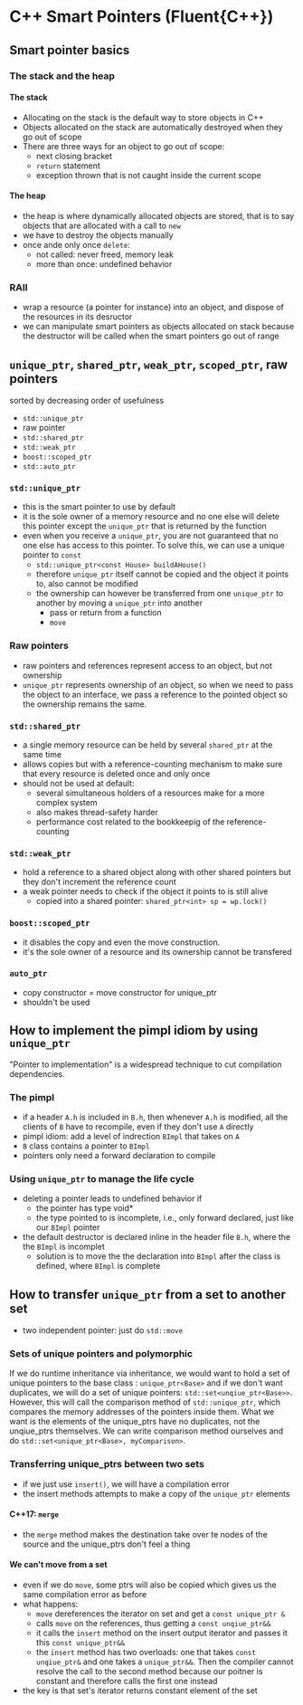 # C++ Smart Pointers (Fluent{C++})

## Smart pointer basics
### The stack and the heap

#### The stack
- Allocating on the stack is the default way to store objects in C++
- Objects allocated on the stack are automatically destroyed when they go out of scope
- There are three ways for an object to go out of scope:
  - next closing bracket
  - `return` statement
  - exception thrown that is not caught inside the current scope

#### The heap
- the heap is where dynamically allocated objects are stored, that is to say objects that are allocated with a call to `new`
- we have to destroy the objects manually
- once ande only once `delete`:
  - not called: never freed, memory leak
  - more than once: undefined behavior

### RAII
- wrap a resource (a pointer for instance) into an object, and dispose of the resources in its desructor
- we can manipulate smart pointers as objects allocated on stack because the destructor will be called when the smart pointers go out of range

## `unique_ptr`, `shared_ptr`, `weak_ptr`, `scoped_ptr`, raw pointers

sorted by decreasing order of usefulness
- `std::unique_ptr`
- raw pointer
- `std::shared_ptr`
- `std::weak_ptr`
- `boost::scoped_ptr`
- `std::auto_ptr`

### `std::unique_ptr`
- this is the smart pointer to use by default
- it is the sole owner of a memory resource and no one else will delete this pointer except the `unique_ptr` that is returned by the function
- even when you receive a `unique_ptr`, you are not guaranteed that no one else has access to this pointer. To solve this, we can use a unique pointer to `const`
  - `std::unique_ptr<const House> buildAHouse()`
  - therefore `unique_ptr` itself cannot be copied and the object it points to, also cannot be modified
  - the ownership can however be transferred from one `unique_ptr` to another by moving a `unique_ptr` into another
    - pass or return from a function
    - `move`

### Raw pointers
- raw pointers and references represent access to an object, but not ownership
- `unique_ptr` represents ownership of an object, so when we need to pass the object to an interface, we pass a reference to the pointed object so the ownership remains the same.

### `std::shared_ptr`
- a single memory resource can be held by several `shared_ptr` at the same time
- allows copies but with a reference-counting mechanism to make sure that every resource is deleted once and only once
- should not be used at default:
  - several simultaneous holders of a resources make for a more complex system
  - also makes thread-safety harder
  - performance cost related to the bookkeepig of the reference-counting
  
### `std::weak_ptr`
- hold a reference to a shared object along with other shared pointers but they don't increment the  reference count
- a weak pointer needs to check if the object it points to is still alive
  - copied into a shared pointer: `shared_ptr<int> sp = wp.lock()`

### `boost::scoped_ptr`
- it disables the copy and even the move construction. 
- it's the sole owner of a resource and its ownership cannot be transfered

### `auto_ptr`
- copy constructor = move constructor for unique_ptr
- shouldn't be used

## How to implement the pimpl idiom by using `unique_ptr`
"Pointer to implementation" is a widespread technique to cut compilation dependencies.

### The pimpl
- if a header `A.h` is included in `B.h`, then whenever `A.h` is modified, all the clients of `B` have to recompile, even if they don't use `A` directly
- pimpl idiom: add a level of indrection `BImpl` that takes on `A`
- `B` class contains a pointer to `BImpl`
- pointers only need a forward declaration to compile

### Using `unique_ptr` to manage the life cycle
- deleting a pointer leads to undefined behavior if
  - the pointer has type void*
  - the type pointed to is incomplete, i.e., only forward declared, just like our `BImpl` pointer
- the default destructor is declared inline in the header file `B.h`, where the the `BImpl` is incomplet
  - solution is to move the the declaration into `BImpl` after the class is defined, where `BImpl` is complete

## How to transfer `unique_ptr` from a set to another set
- two independent pointer: just do `std::move`

### Sets of unique pointers and polymorphic
If we do runtime inheritance via inheritance, we would want to hold a set of unique pointers to the base class : `unique_ptr<Base>` and if we don't want duplicates, we will do a set of unique pointers: `std::set<unqiue_ptr<Base>>`. However, this will call the comparison method of `std::unique_ptr`, which compares the memory addresses of the pointers inside them.
What we want is the elements of the unique_ptrs have no duplicates, not the unqiue_ptrs themselves. We can write comparison method ourselves and do `std::set<unique_ptr<Base>, myComparison>`.

### Transferring unique_ptrs between two sets
- if we just use `insert()`, we will have a compilation error
- the insert methods attempts to make a copy of the `unique_ptr` elements

#### C++17: `merge`
- the `merge` method makes the destination take over te nodes of the source and the unique_ptrs don't feel a thing

#### We can't move from a set
- even if we do `move`, some ptrs will also be copied which gives us the same compilation error as before
- what happens:
  - `move` dereferences the iterator on set and get a `const unique_ptr &`
  - calls `move` on the references, thus getting a `const unqiue_ptr&&`
  - it calls the `insert` method on the insert output iterator and passes it this `const unique_ptr&&`
  - the `insert` method has two overloads: one that takes `const unqiue_ptr&` and one takes a `unique_ptr&&`. Then the compiler cannot resolve the call to the second method because our poitner is constant and therefore calls the first one instead
- the key is that set's iterator returns constant element of the set

